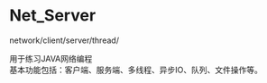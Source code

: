 # Net_Server
network/client/server/thread/<br/>

用于练习JAVA网络编程<br/>
基本功能包括：客户端、服务端、多线程、异步IO、队列、文件操作等。
